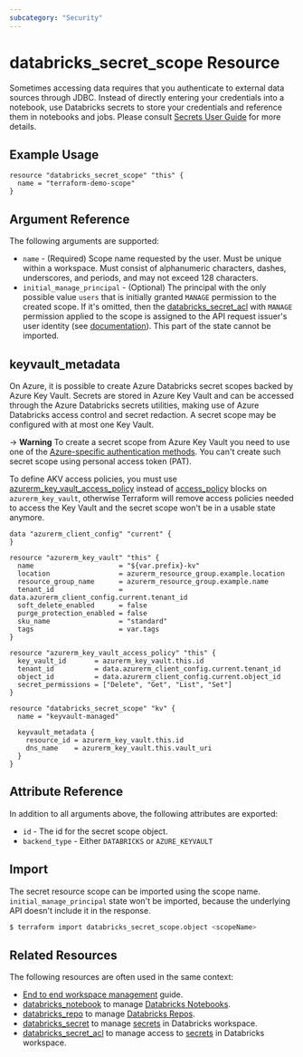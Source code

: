 ```yaml
---
subcategory: "Security"
---
```

# databricks_secret_scope Resource

Sometimes accessing data requires that you authenticate to external data sources through JDBC. Instead of directly entering your credentials into a notebook, use Databricks secrets to store your credentials and reference them in notebooks and jobs. Please consult [Secrets User Guide](https://docs.databricks.com/security/secrets/index.html#secrets-user-guide) for more details.

## Example Usage

```hcl
resource "databricks_secret_scope" "this" {
  name = "terraform-demo-scope"
}
```

## Argument Reference

The following arguments are supported:

* `name` - (Required) Scope name requested by the user. Must be unique within a workspace. Must consist of alphanumeric characters, dashes, underscores, and periods, and may not exceed 128 characters.
* `initial_manage_principal` - (Optional) The principal with the only possible value `users` that is initially granted `MANAGE` permission to the created scope.  If it's omitted, then the [databricks_secret_acl](secret_acl.md) with `MANAGE` permission applied to the scope is assigned to the API request issuer's user identity (see [documentation](https://docs.databricks.com/dev-tools/api/latest/secrets.html#create-secret-scope)). This part of the state cannot be imported.

## keyvault_metadata

On Azure, it is possible to create Azure Databricks secret scopes backed by Azure Key Vault. Secrets are stored in Azure Key Vault and can be accessed through the Azure Databricks secrets utilities, making use of Azure Databricks access control and secret redaction. A secret scope may be configured with at most one Key Vault. 

-> **Warning** To create a secret scope from Azure Key Vault you need to use one of the [Azure-specific authentication methods](../index.md#special-configurations-for-azure). You can't create such secret scope using personal access token (PAT).

To define AKV access policies, you must use [azurerm_key_vault_access_policy](https://registry.terraform.io/providers/hashicorp/azurerm/latest/docs/resources/key_vault_access_policy) instead of [access_policy](https://registry.terraform.io/providers/hashicorp/azurerm/latest/docs/resources/key_vault#access_policy) blocks on `azurerm_key_vault`, otherwise Terraform will remove access policies needed to access the Key Vault and the secret scope won't be in a usable state anymore.


```hcl
data "azurerm_client_config" "current" {
}

resource "azurerm_key_vault" "this" {
  name                     = "${var.prefix}-kv"
  location                 = azurerm_resource_group.example.location
  resource_group_name      = azurerm_resource_group.example.name
  tenant_id                = data.azurerm_client_config.current.tenant_id
  soft_delete_enabled      = false
  purge_protection_enabled = false
  sku_name                 = "standard"
  tags                     = var.tags
}

resource "azurerm_key_vault_access_policy" "this" {
  key_vault_id       = azurerm_key_vault.this.id
  tenant_id          = data.azurerm_client_config.current.tenant_id
  object_id          = data.azurerm_client_config.current.object_id
  secret_permissions = ["Delete", "Get", "List", "Set"]
}

resource "databricks_secret_scope" "kv" {
  name = "keyvault-managed"

  keyvault_metadata {
    resource_id = azurerm_key_vault.this.id
    dns_name    = azurerm_key_vault.this.vault_uri
  }
}
```

## Attribute Reference

In addition to all arguments above, the following attributes are exported:

* `id` - The id for the secret scope object.
* `backend_type` - Either `DATABRICKS` or `AZURE_KEYVAULT`

## Import

The secret resource scope can be imported using the scope name. `initial_manage_principal` state won't be imported, because the underlying API doesn't include it in the response.

```bash
$ terraform import databricks_secret_scope.object <scopeName>
```

## Related Resources

The following resources are often used in the same context:

* [End to end workspace management](../guides/workspace-management.md) guide.
* [databricks_notebook](notebook.md) to manage [Databricks Notebooks](https://docs.databricks.com/notebooks/index.html).
* [databricks_repo](repo.md) to manage [Databricks Repos](https://docs.databricks.com/repos.html).
* [databricks_secret](secret.md) to manage [secrets](https://docs.databricks.com/security/secrets/index.html#secrets-user-guide) in Databricks workspace.
* [databricks_secret_acl](secret_acl.md) to manage access to [secrets](https://docs.databricks.com/security/secrets/index.html#secrets-user-guide) in Databricks workspace.
